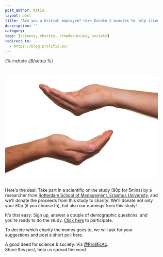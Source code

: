 ```yaml
---
post_author: Katia
layout: post
title: "Are you a British employee? <br> Donate 5 minutes to help science and a charity"
description: ""
category: 
tags: [science, charity, crowdsourcing, society]
redirect_to:
  - https://blog.prolific.ac/
---
```

{% include JB/setup %}

<div class="row">
 <img class="img-responsive col-md-12" style="display: block;margin-left: auto;margin-right: auto;margin-top:40px;margin-bottom:15px;" src="/assets/img/charity.jpg">
</div>

<br>
Here's the deal: Take part in a scientific online study (80p for 5mins) by a researcher from <a href="http://www.rsm.nl/home/">Rotterdam School of Management, Erasmus University</a>, and we'll donate the proceeds from this study to charity! We'll donate not only your 80p (if you choose to), but also our earnings from this study!

It's that easy: Sign up, answer a couple of demographic questions, and you're ready to do the study. [Click here](https://prolificacademic.co.uk/study/54817d83fdf99b59cfdc3bd7) to participate.

To decide which charity the money goes to, we will ask for your suggestions and post a short poll here. 

A good deed for science & society. Via [@ProlificAc](https://twitter.com/ProlificAc).<br>
Share this post, help us spread the word